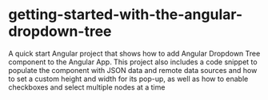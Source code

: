 # getting-started-with-the-angular-dropdown-tree
A quick start Angular project that shows how to add Angular Dropdown Tree component to the Angular App. This project also includes a code snippet to populate the component with JSON data and remote data sources and how to set a custom height and width for its pop-up, as well as how to enable checkboxes and select multiple nodes at a time
